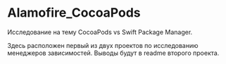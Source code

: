 # Alamofire_CocoaPods

Исследование на тему CocoaPods vs Swift Package Manager.

Здесь расположен первый из двух проектов по исследованию менеджеров зависимостей. 
Выводы будут в readme второго проекта.
